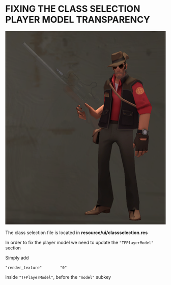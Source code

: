 # FIXING THE CLASS SELECTION PLAYER MODEL TRANSPARENCY

![Screenshot](https://raw.githubusercontent.com/Hypnootize/Huds-Update-Guide/master/Images/Transparent_Player.png)

The class selection file is located in **resource/ui/classselection.res**

In order to fix the player model we need to update the `"TFPlayerModel"` section

Simply add

```
"render_texture"		"0"
```

inside `"TFPlayerModel"`, before the `"model"` subkey

